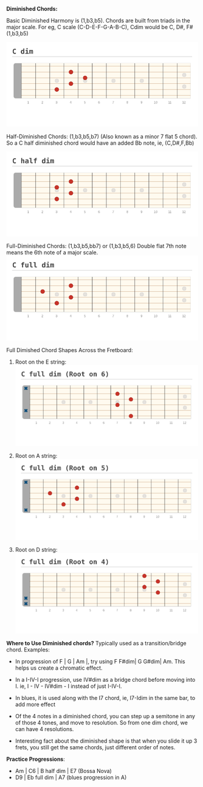 
**Diminished Chords:**

Basic Diminished Harmony is (1,b3,b5). 
Chords are built from triads in the major scale. For eg, C scale (C-D-E-F-G-A-B-C), Cdim would be C, D#, F# (1,b3,b5)

![C diminished chord](./images/C%20dim.png "C diminished chord")



Half-Diminished Chords: (1,b3,b5,b7)
(Also known as a minor 7 flat 5 chord). So a C half diminished chord would have an added Bb note, ie, (C,D#,F,Bb)

![C half diminished chord](./images/C%20half%20dim.png "C half diminished chord")


Full-Diminished Chords: (1,b3,b5,bb7) or (1,b3,b5,6)
Double flat 7th note means the 6th note of a major scale. 
![C full diminished chord](./images/C%20full%20dim.png "C full diminished chord")


Full Dimished Chord Shapes Across the Fretboard: 
1. Root on the E string: 
![C full diminished](./images/C%20full%20dim%20(Root%20on%206).png)

2. Root on A string: 
![C full diminished](./images/C%20full%20dim%20(Root%20on%205).png)

3. Root on D string: 
![C full diminished](./images/C%20full%20dim%20(Root%20on%204).png)




**Where to Use Diminished chords?** 
Typically used as a transition/bridge chord. Examples:
- In progression of F    | G     | Am    |, try using F  F#dim| G G#dim| Am. This helps us create a chromatic effect. 

- In a I-IV-I progression, use IV#dim as a bridge chord before moving into I. ie, I - IV - IV#dim - I instead of just I-IV-I. 

- In blues, it is used along with the I7 chord, ie, I7-Idim in the same bar, to add more effect 

- Of the 4 notes in a diminished chord, you can step up a semitone in any of those 4 tones, and move to resolution. So from one dim chord, we can have 4 resolutions. 

- Interesting fact about the diminished shape is that when you slide it up 3 frets, you still get the same chords, just different order of notes. 

**Practice Progressions**: 
- Am | C6 | B half dim | E7 (Bossa Nova)
- D9 | Eb full dim | A7 (blues progression in A)